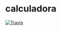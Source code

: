 # calculadora


[![Travis](https://travis-ci.org/JamoLucifr0n/calculadora)](https://travis-ci.org/JamoLucifr0n/calculadora)
